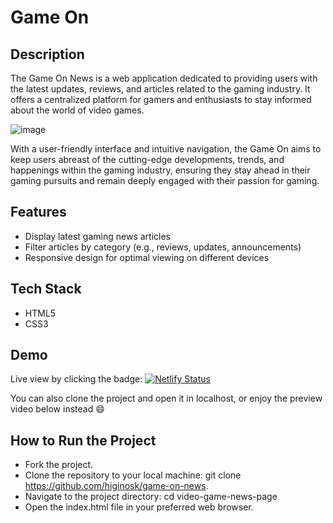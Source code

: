 # Game On
## Description
The Game On News is a web application dedicated to providing users with the latest updates, reviews, and articles related to the gaming industry. It offers a centralized platform for gamers and enthusiasts to stay informed about the world of video games.

![image](https://github.com/higinosk/video-game-news-page/assets/76918008/9269a60b-a669-4142-98fa-a35560dba1f8)

With a user-friendly interface and intuitive navigation, the Game On aims to keep users abreast of the cutting-edge developments, trends, and happenings within the gaming industry, ensuring they stay ahead in their gaming pursuits and remain deeply engaged with their passion for gaming.

## Features

* Display latest gaming news articles
* Filter articles by category (e.g., reviews, updates, announcements)
* Responsive design for optimal viewing on different devices

## Tech Stack
* HTML5
* CSS3
  
## Demo

Live view by clicking the badge: [![Netlify Status](https://api.netlify.com/api/v1/badges/724fdb24-9665-4530-885b-13604211a56c/deploy-status)](https://app.netlify.com/sites/game-on-news/deploys)

You can also clone the project and open it in localhost, or enjoy the preview video below instead 😄

## How to Run the Project
* Fork the project.
* Clone the repository to your local machine: git clone https://github.com/higinosk/game-on-news.
* Navigate to the project directory: cd video-game-news-page
* Open the index.html file in your preferred web browser.
